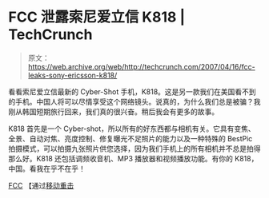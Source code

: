# FCC 泄露索尼爱立信 K818 | TechCrunch

> 原文：<https://web.archive.org/web/http://techcrunch.com/2007/04/16/fcc-leaks-sony-ericsson-k818/>

看看索尼爱立信最新的 Cyber-Shot 手机，K818。这是另一款我们在美国看不到的手机。中国人将可以尽情享受这个网络镜头。说真的，为什么我们总是被骗？我刚从韩国短期旅行回来，我们真的很兴奋。稍后我会有更多的故事。

K818 首先是一个 Cyber-shot，所以所有的好东西都与相机有关。它具有变焦、全景、自动对焦、亮度控制、修复曝光不足照片的能力以及一种特殊的 BestPic 拍摄模式，可以拍摄九张照片供您选择，因为我们手机上的所有相机并不总是拍得那么好。K818 还包括调频收音机、MP3 播放器和视频播放功能。有你的 K818，中国。看我在乎不在乎！



[FCC](https://web.archive.org/web/20141010134208/https://gullfoss2.fcc.gov/prod/oet/cf/eas/reports/ViewExhibitReport.cfm?mode=Exhibits&RequestTimeout=500&calledFromFrame=N&application_id=193861&fcc_id='PY7A1022081') 【通过[移动重击](https://web.archive.org/web/20141010134208/http://www.mobilewhack.com/sony-ericsson-k818-gets-fcc-nod/)